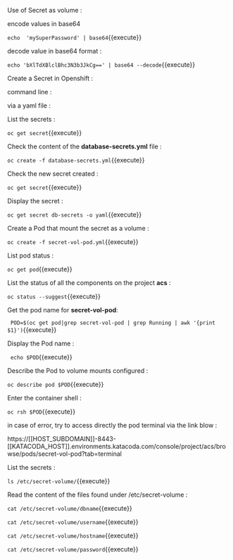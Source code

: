 
Use of Secret as volume :



encode values in base64

`echo  'mySuperPassword' | base64`{{execute}}

decode value in base64 format :


`echo 'bXlTdXBlclBhc3N3b3JkCg==' | base64 --decode`{{execute}}


Create a Secret in Openshift :

command line :



via a yaml file :

List the secrets :

`oc get secret`{{execute}}

Check the content of the **database-secrets.yml** file :

`oc create -f database-secrets.yml`{{execute}}

Check the new secret created :

`oc get secret`{{execute}}

Display the secret :

`oc get secret db-secrets -o yaml`{{execute}}


Create  a Pod that mount the secret as a volume :


`oc create -f secret-vol-pod.yml`{{execute}}

List pod status :

`oc get pod`{{execute}}

List the status of all the components on the project **acs** :

`oc status --suggest`{{execute}}

Get the pod name for  **secret-vol-pod**:

` POD=$(oc get pod|grep secret-vol-pod | grep Running | awk '{print $1}')`{{execute}}

Display the Pod name :

` echo $POD`{{execute}}

Describe the Pod to volume mounts  configured :

` oc describe pod $POD `{{execute}}

Enter the container shell :

`oc rsh $POD`{{execute}}

in case of error, try to access directly the pod terminal via the link blow :

https://[[HOST_SUBDOMAIN]]-8443-[[KATACODA_HOST]].environments.katacoda.com/console/project/acs/browse/pods/secret-vol-pod?tab=terminal

List the secrets :

`ls /etc/secret-volume/`{{execute}}


Read the content of the files found under /etc/secret-volume :

`cat /etc/secret-volume/dbname`{{execute}}

`cat /etc/secret-volume/username`{{execute}}

`cat /etc/secret-volume/hostname`{{execute}}

`cat /etc/secret-volume/password`{{execute}}

